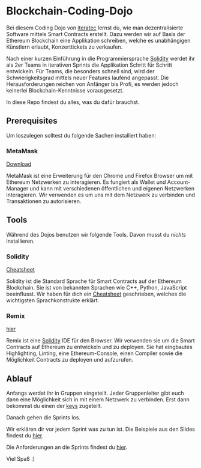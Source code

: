 # Blockchain-Coding-Dojo

Bei diesem Coding Dojo von [iteratec](https://www.iteratec.at) lernst du, wie man dezentralisierte Software mittels Smart Contracts erstellt. Dazu werden wir auf Basis der Ethereum Blockchain eine Applikation schreiben, welche es unabhängigen Künstlern erlaubt, Konzerttickets zu verkaufen.

Nach einer kurzen Einführung in die Programmiersprache [Solidity](https://solidity.readthedocs.io/en/v0.4.25/) werdet ihr als 2er Teams in iterativen Sprints die Applikation Schritt für Schritt entwickeln. Für Teams, die besonders schnell sind, wird der Schwierigkeitsgrad mittels neuer Features laufend angepasst. Die Herausforderungen reichen von Anfänger bis Profi, es werden jedoch keinerlei Blockchain-Kenntnisse vorausgesetzt.

In diese Repo findest du alles, was du dafür brauchst.

## Prerequisites

Um loszulegen solltest du folgende Sachen installiert haben:

### MetaMask

[Download](https://metamask.io/)

MetaMask ist eine Erweiterung für den Chrome und Firefox Browser um mit Ethereum Netzwerken zu interagieren. Es fungiert als Wallet und Account-Manager und kann mit verschiedenen öffentlichen und eigenen Netzwerken interagieren. Wir verwenden es um uns mit dem Netzwerk zu verbinden und Transaktionen zu autorisieren.

## Tools

Während des Dojos benutzen wir folgende Tools. Davon musst du _nichts_ installieren.

### Solidity

[Cheatsheet](./cheatsheet.md)

Solidity ist die Standard Sprache für Smart Contracts auf der Ethereum Blockchain. Sie ist von bekannten Sprachen wie C++, Python, JavaScript beeinflusst. Wir haben für dich ein [Cheatsheet](./cheatsheet.md) geschrieben, welches die wichtigsten Sprachkonstrukte erklärt.

### Remix

[hier](https://remix.ethereum.org/#optimize=false&version=soljson-v0.4.25+commit.59dbf8f1.js)

Remix ist eine [Solidity](https://solidity.readthedocs.io/en/v0.4.25/) IDE für den Browser. Wir verwenden sie um die Smart Contracts auf Ethereum zu entwickeln und zu deployen. Sie hat eingbautes Highlighting, Linting, eine Ethereum-Console, einen Compiler sowie die Möglichkeit Contracts zu deployen und aufzurufen.

## Ablauf

Anfangs werdet ihr in Gruppen eingeteilt. Jeder Gruppenleiter gibt euch dann eine Möglichkeit sich in mit einem Netzwerk zu verbinden. Erst dann bekommst du einen der [keys](./keys.md) zugeteilt.

Danach gehen die Sprints los.

Wir erklären dir vor jedem Sprint was zu tun ist. Die Beispiele aus den Slides findest du [hier](./contracts). 

Die Anforderungen an die Sprints findest du [hier](./sprint_requirements).

Viel Spaß :)